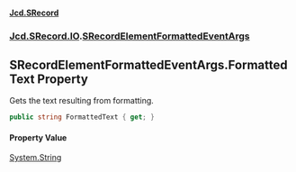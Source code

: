 #### [Jcd.SRecord](index.md 'index')
### [Jcd.SRecord.IO](Jcd.SRecord.IO.md 'Jcd.SRecord.IO').[SRecordElementFormattedEventArgs](Jcd.SRecord.IO.SRecordElementFormattedEventArgs.md 'Jcd.SRecord.IO.SRecordElementFormattedEventArgs')

## SRecordElementFormattedEventArgs.FormattedText Property

Gets the text resulting from formatting.

```csharp
public string FormattedText { get; }
```

#### Property Value
[System.String](https://docs.microsoft.com/en-us/dotnet/api/System.String 'System.String')
